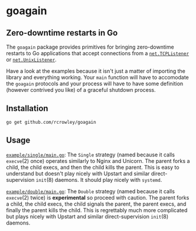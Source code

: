 goagain
=======

Zero-downtime restarts in Go
----------------------------

The `goagain` package provides primitives for bringing zero-downtime restarts to Go applications that accept connections from a [`net.TCPListener`](http://golang.org/pkg/net/#TCPListener) or [`net.UnixListener`](http://golang.org/pkg/net/#UnixListener).

Have a look at the examples because it isn't just a matter of importing the library and everything working.  Your `main` function will have to accomodate the `goagain` protocols and your process will have to have some definition (however contrived you like) of a graceful shutdown process.

Installation
------------

	go get github.com/rcrowley/goagain

Usage
-----

[`example/single/main.go`](https://github.com/rcrowley/goagain/blob/master/example/single/main.go):  The `Single` strategy (named because it calls `execve`(2) once) operates similarly to Nginx and Unicorn.  The parent forks a child, the child execs, and then the child kills the parent.  This is easy to understand but doesn't play nicely with Upstart and similar direct-supervision `init`(8) daemons.  It should play nicely with `systemd`.

[`example/double/main.go`](https://github.com/rcrowley/goagain/blob/master/example/double/main.go):  The `Double` strategy (named because it calls `execve`(2) twice) is **experimental** so proceed with caution.  The parent forks a child, the child execs, the child signals the parent, the parent execs, and finally the parent kills the child.  This is regrettably much more complicated but plays nicely with Upstart and similar direct-supervision `init`(8) daemons.
